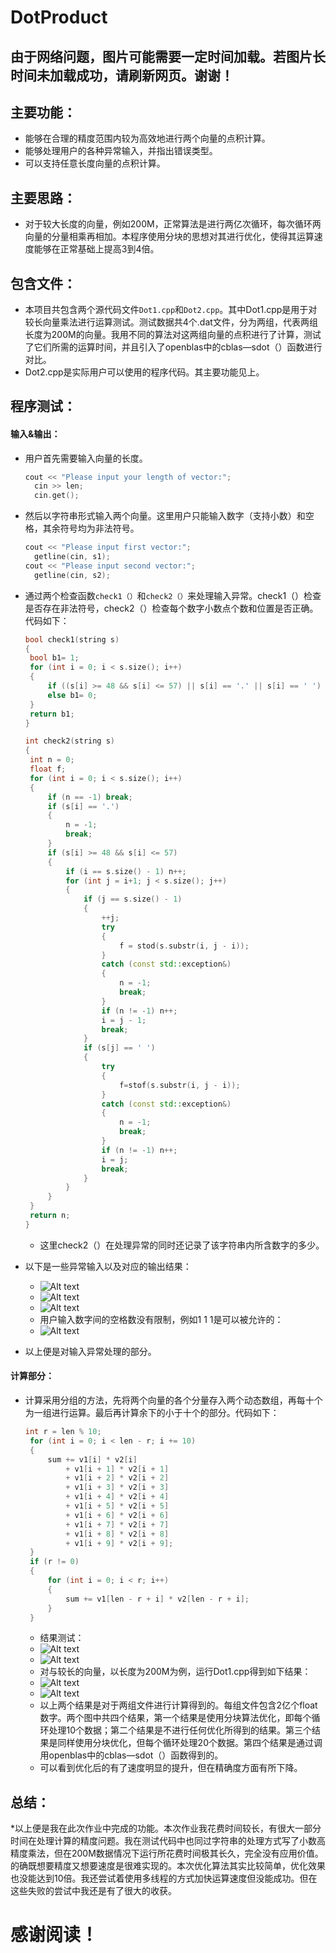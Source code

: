 # DotProduct 
## 由于网络问题，图片可能需要一定时间加载。若图片长时间未加载成功，请刷新网页。谢谢！
## 主要功能：
* 能够在合理的精度范围内较为高效地进行两个向量的点积计算。
* 能够处理用户的各种异常输入，并指出错误类型。
* 可以支持任意长度向量的点积计算。
## 主要思路：
* 对于较大长度的向量，例如200M，正常算法是进行两亿次循环，每次循环两向量的分量相乘再相加。本程序使用分块的思想对其进行优化，使得其运算速度能够在正常基础上提高3到4倍。
## 包含文件：
* 本项目共包含两个源代码文件`Dot1.cpp`和`Dot2.cpp`。其中Dot1.cpp是用于对较长向量乘法进行运算测试。测试数据共4个.dat文件，分为两组，代表两组长度为200M的向量。我用不同的算法对这两组向量的点积进行了计算，测试了它们所需的运算时间，并且引入了openblas中的cblas—sdot（）函数进行对比。
* Dot2.cpp是实际用户可以使用的程序代码。其主要功能见上。
## 程序测试：
####  输入&输出：
* 用户首先需要输入向量的长度。

  ```c++
  cout << "Please input your length of vector:";
  	cin >> len;
  	cin.get();
  ```
  
* 然后以字符串形式输入两个向量。这里用户只能输入数字（支持小数）和空格，其余符号均为非法符号。
  
  ```c++
  cout << "Please input first vector:";
  	getline(cin, s1);
  cout << "Please input second vector:";
  	getline(cin, s2);
  ```
  
 * 通过两个检查函数`check1（）`和`check2（）`来处理输入异常。check1（）检查是否存在非法符号，check2（）检查每个数字小数点个数和位置是否正确。代码如下：
  
   ```c++
   bool check1(string s)
   {
   	bool b1= 1;
   	for (int i = 0; i < s.size(); i++)
   	{
   		if ((s[i] >= 48 && s[i] <= 57) || s[i] == '.' || s[i] == ' ') continue;
   		else b1= 0;
   	}
   	return b1;
   }
   ```
   
   ```c++
   int check2(string s)
   {
   	int n = 0;
   	float f;
   	for (int i = 0; i < s.size(); i++)
   	{
   		if (n == -1) break;
   		if (s[i] == '.')
   		{
   			n = -1;
   			break;
   		}
   		if (s[i] >= 48 && s[i] <= 57)
   		{
   			if (i == s.size() - 1) n++;
   			for (int j = i+1; j < s.size(); j++)
   			{
   				if (j == s.size() - 1)
   				{
   					++j;
   					try
   					{
   						f = stod(s.substr(i, j - i));
   					}
   					catch (const std::exception&)
   					{
   						n = -1;
   						break;
   					}
   					if (n != -1) n++;
   					i = j - 1;
   					break;
   				}
   				if (s[j] == ' ')
   				{
   					try
   					{
   						f=stof(s.substr(i, j - i));
   					}
   					catch (const std::exception&)
   					{
   						n = -1;
   						break;
   					}
   					if (n != -1) n++;
   					i = j;
   					break;
   				}
   			}
   		}
   	}
   	return n;
   }
   ```
   * 这里check2（）在处理异常的同时还记录了该字符串内所含数字的多少。
 * 以下是一些异常输入以及对应的输出结果：
   
   * ![Alt text](./picture/3.jpg)
   * ![Alt text](https://github.com/Silver439/DotProduct/raw/master/picture/4.jpg)
   * ![Alt text](https://github.com/Silver439/DotProduct/raw/master/picture/5.jpg)
   * 用户输入数字间的空格数没有限制，例如1     1 1是可以被允许的：
   * ![Alt text](https://github.com/Silver439/DotProduct/raw/master/picture/6.jpg)
 * 以上便是对输入异常处理的部分。
#### 计算部分：
* 计算采用分组的方法，先将两个向量的各个分量存入两个动态数组，再每十个为一组进行运算。最后再计算余下的小于十个的部分。代码如下：

   ```c++
  int r = len % 10;
  	for (int i = 0; i < len - r; i += 10)
  	{
  		sum += v1[i] * v2[i]
  			+ v1[i + 1] * v2[i + 1]
  			+ v1[i + 2] * v2[i + 2]
  			+ v1[i + 3] * v2[i + 3]
  			+ v1[i + 4] * v2[i + 4]
  			+ v1[i + 5] * v2[i + 5]
  			+ v1[i + 6] * v2[i + 6]
  			+ v1[i + 7] * v2[i + 7]
  			+ v1[i + 8] * v2[i + 8]
  			+ v1[i + 9] * v2[i + 9];
  	}
  	if (r != 0)
  	{
  		for (int i = 0; i < r; i++)
  		{
  			sum += v1[len - r + i] * v2[len - r + i];
  		}
  	}
  ```
   * 结果测试：
   * ![Alt text](https://github.com/Silver439/DotProduct/raw/master/picture/7.jpg)
   * ![Alt text](https://github.com/Silver439/DotProduct/raw/master/picture/8.jpg)
   * 对与较长的向量，以长度为200M为例，运行Dot1.cpp得到如下结果：
   * ![Alt text](https://github.com/Silver439/DotProduct/raw/master/picture/1.jpg)
   * ![Alt text](https://github.com/Silver439/DotProduct/raw/master/picture/2.jpg)
   * 以上两个结果是对于两组文件进行计算得到的。每组文件包含2亿个float数字。两个图中共四个结果，第一个结果是使用分块算法优化，即每个循环处理10个数据；第二个结果是不进行任何优化所得到的结果。第三个结果是同样使用分块优化，但每个循环处理20个数据。第四个结果是通过调用openblas中的cblas—sdot（）函数得到的。
   * 可以看到优化后的有了速度明显的提升，但在精确度方面有所下降。
## 总结：
 *以上便是我在此次作业中完成的功能。本次作业我花费时间较长，有很大一部分时间在处理计算的精度问题。我在测试代码中也同过字符串的处理方式写了小数高精度乘法，但在200M数据情况下运行所花费时间极其长久，完全没有应用价值。的确既想要精度又想要速度是很难实现的。本次优化算法其实比较简单，优化效果也没能达到10倍。我还尝试着使用多线程的方式加快运算速度但没能成功。但在这些失败的尝试中我还是有了很大的收获。

# 感谢阅读！
